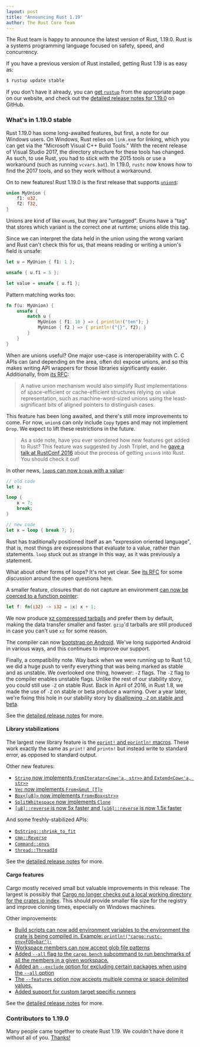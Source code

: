 ```yaml
---
layout: post
title: "Announcing Rust 1.19"
author: The Rust Core Team
---
```


The Rust team is happy to announce the latest version of Rust, 1.19.0. Rust is a
systems programming language focused on safety, speed, and concurrency.

If you have a previous version of Rust installed, getting Rust 1.19 is as easy as:

```bash
$ rustup update stable
```

If you don't have it already, you can [get `rustup`][install] from the
appropriate page on our website, and check out the [detailed release notes for
1.19.0][notes] on GitHub.

[install]: https://www.rust-lang.org/install.html
[notes]:  https://github.com/rust-lang/rust/blob/rust-1.19.0-relnotes/RELEASES.md#version-1190-2017-07-20

### What's in 1.19.0 stable

Rust 1.19.0 has some long-awaited features, but first, a note for our Windows
users. On Windows, Rust relies on `link.exe` for linking, which you can get via
the "Microsoft Visual C++ Build Tools." With the recent release of Visual
Studio 2017, the directory structure for these tools has changed. As such, to
use Rust, you had to stick with the 2015 tools or use a workaround (such as
running `vcvars.bat`). In 1.19.0, `rustc` now knows how to find the 2017 tools,
and so they work without a workaround.

On to new features! Rust 1.19.0 is the first release that supports [`union`s]:

```rust
union MyUnion {
    f1: u32,
    f2: f32,
}
```

Unions are kind of like `enum`s, but they are "untagged". Enums have a "tag"
that stores which variant is the correct one at runtime; unions elide this tag.

Since we can interpret the data held in the union using the wrong variant and
Rust can't check this for us, that means reading or writing a union's field is
unsafe:

```rust
let u = MyUnion { f1: 1 };

unsafe { u.f1 = 5 };

let value = unsafe { u.f1 };
```

Pattern matching works too:

```rust
fn f(u: MyUnion) {
    unsafe {
        match u {
            MyUnion { f1: 10 } => { println!("ten"); }
            MyUnion { f2 } => { println!("{}", f2); }
        }
    }
}
```

When are unions useful? One major use-case is interoperability with C. C APIs
can (and depending on the area, often do) expose unions, and so this makes writing
API wrappers for those libraries significantly easier. Additionally, from [its RFC]:

> A native union mechanism would also simplify Rust implementations of
> space-efficient or cache-efficient structures relying on value
> representation, such as machine-word-sized unions using the least-significant
> bits of aligned pointers to distinguish cases.

This feature has been long awaited, and there's still more improvements to come.
For now, `union`s can only include `Copy` types and may not implement `Drop`.
We expect to lift these restrictions in the future.

[`union`s]: https://github.com/rust-lang/rust/pull/42068
[its RFC]: https://github.com/rust-lang/rfcs/blob/master/text/1444-union.md#motivation

> As a side note, have you ever wondered how new features get added to Rust? This
> feature was suggested by Josh Triplet, and he [gave a talk at RustConf
> 2016](https://youtu.be/U8Gl3RTXf88?list=PLE7tQUdRKcybLShxegjn0xyTTDJeYwEkI)
> about the process of getting `union`s into Rust. You should check it out!

In other news, [`loop`s can now `break` with a value](https://github.com/rust-lang/rust/pull/42016):

```rust
// old code
let x;

loop {
    x = 7;
    break;
}

// new code
let x = loop { break 7; };
```

Rust has traditionally positioned itself as an "expression oriented language", that is,
most things are expressions that evaluate to a value, rather than statements. `loop` stuck
out as strange in this way, as it was previously a statement.

What about other forms of loops? It's not yet clear. See [its
RFC](https://github.com/rust-lang/rfcs/blob/master/text/1624-loop-break-value.md#extension-to-for-while-while-let)
for some discussion around the open questions here.

A smaller feature, closures that do not capture an environment [can now be coerced
to a function pointer](https://github.com/rust-lang/rust/pull/42162):

```rust
let f: fn(i32) -> i32 = |x| x + 1;
```

We now produce [xz compressed tarballs](https://github.com/rust-lang/rust-installer/pull/57) and prefer them by default,
making the data transfer smaller and faster. `gzip`'d tarballs are still produced
in case you can't use `xz` for some reason.

The compiler can now [bootstrap on
Android](https://github.com/rust-lang/rust/pull/41370). We've long supported Android
in various ways, and this continues to improve our support.

Finally, a compatibility note. Way back when we were running up to Rust 1.0, we did
a huge push to verify everything that was being marked as stable and as unstable.
We overlooked one thing, however: `-Z` flags. The `-Z` flag to the compiler enables
unstable flags. Unlike the rest of our stability story, you could still use `-Z` on
stable Rust. Back in April of 2016, in Rust 1.8, we made the use of `-Z` on stable
or beta produce a warning. Over a year later, we're fixing this hole in our
stability story by [disallowing `-Z` on stable and beta](https://github.com/rust-lang/rust/pull/41751).

See the [detailed release notes][notes] for more.

#### Library stabilizations

The largest new library feature is the [`eprint!` and `eprintln!` macros].
These work exactly the same as `print!` and `printn!` but instead write
to standard error, as opposed to standard output.

[`eprint!` and `eprintln!` macros]: https://github.com/rust-lang/rust/pull/41192

Other new features:

- [`String` now implements `FromIterator<Cow<'a, str>>` and
  `Extend<Cow<'a, str>>`][41449]
- [`Vec` now implements `From<&mut [T]>`][41530]
- [`Box<[u8]>` now implements `From<Box<str>>`][41258]
- [`SplitWhitespace` now implements `Clone`][41659]
- [`[u8]::reverse` is now 5x faster and `[u16]::reverse` is now 1.5x faster][41764]

[41449]: https://github.com/rust-lang/rust/pull/41449
[41530]: https://github.com/rust-lang/rust/pull/41530
[41258]: https://github.com/rust-lang/rust/pull/41258
[41659]: https://github.com/rust-lang/rust/pull/41659
[41764]: https://github.com/rust-lang/rust/pull/41764

And some freshly-stabilized APIs:

- [`OsString::shrink_to_fit`]
- [`cmp::Reverse`]
- [`Command::envs`]
- [`thread::ThreadId`]

[`OsString::shrink_to_fit`]: https://doc.rust-lang.org/std/ffi/struct.OsString.html#method.shrink_to_fit
[`cmp::Reverse`]: https://doc.rust-lang.org/std/cmp/struct.Reverse.html
[`Command::envs`]: https://doc.rust-lang.org/std/process/struct.Command.html#method.envs
[`thread::ThreadId`]: https://doc.rust-lang.org/std/thread/struct.ThreadId.html

See the [detailed release notes][notes] for more.

#### Cargo features

Cargo mostly received small but valuable improvements in this release. The
largest is possibly that [Cargo no longer checks out a local working
directory for the crates.io index][cargo/4026]. This should provide smaller
file size for the registry and improve cloning times, especially on Windows
machines.

Other improvements:

- [Build scripts can now add environment variables to the environment
  the crate is being compiled in.
  Example: `println!("cargo:rustc-env=FOO=bar");`][cargo/3929]
- [Workspace members can now accept glob file patterns][cargo/3979]
- [Added `--all` flag to the `cargo bench` subcommand to run benchmarks of all
  the members in a given workspace.][cargo/3988]
- [Added an `--exclude` option for excluding certain packages when using the
  `--all` option][cargo/4031]
- [The `--features` option now accepts multiple comma or space
  delimited values.][cargo/4084]
- [Added support for custom target specific runners][cargo/3954]

[cargo/3929]: https://github.com/rust-lang/cargo/pull/3929
[cargo/3954]: https://github.com/rust-lang/cargo/pull/3954
[cargo/3979]: https://github.com/rust-lang/cargo/pull/3979
[cargo/3988]: https://github.com/rust-lang/cargo/pull/3988
[cargo/4026]: https://github.com/rust-lang/cargo/pull/4026
[cargo/4031]: https://github.com/rust-lang/cargo/pull/4031
[cargo/4084]: https://github.com/rust-lang/cargo/pull/4084

See the [detailed release notes][notes] for more.

### Contributors to 1.19.0

Many people came together to create Rust 1.19. We couldn't have done it without
all of you. [Thanks!](https://thanks.rust-lang.org/rust/1.19.0)
